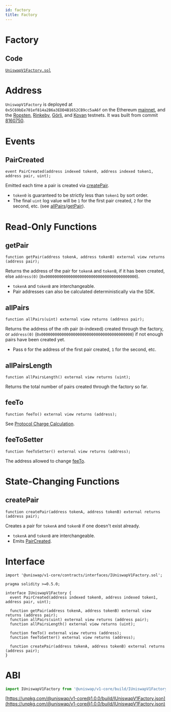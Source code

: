 ```yaml
---
id: factory
title: Factory
---
```


# Factory

## Code

[`UniswapV1Factory.sol`](https://github.com/Uniswap/uniswap-v1-core/blob/master/contracts/UniswapV1Factory.sol)

# Address

`UniswapV1Factory` is deployed at `0x5C69bEe701ef814a2B6a3EDD4B1652CB9cc5aA6f` on the Ethereum [mainnet](https://etherscan.io/address/0x5C69bEe701ef814a2B6a3EDD4B1652CB9cc5aA6f), and the [Ropsten](https://ropsten.etherscan.io/address/0x5C69bEe701ef814a2B6a3EDD4B1652CB9cc5aA6f), [Rinkeby](https://rinkeby.etherscan.io/address/0x5C69bEe701ef814a2B6a3EDD4B1652CB9cc5aA6f), [Görli](https://goerli.etherscan.io/address/0x5C69bEe701ef814a2B6a3EDD4B1652CB9cc5aA6f), and [Kovan](https://kovan.etherscan.io/address/0x5C69bEe701ef814a2B6a3EDD4B1652CB9cc5aA6f) testnets. It was built from commit [8160750](https://github.com/Uniswap/uniswap-v1-core/tree/816075049f811f1b061bca81d5d040b96f4c07eb).

# Events

## PairCreated

```solidity
event PairCreated(address indexed token0, address indexed token1, address pair, uint);
```

Emitted each time a pair is created via [createPair](#createpair).

- `token0` is guaranteed to be strictly less than `token1` by sort order.
- The final `uint` log value will be `1` for the first pair created, `2` for the second, etc. (see [allPairs](#allpairs)/[getPair](#getpair)).

# Read-Only Functions

## getPair

```solidity
function getPair(address tokenA, address tokenB) external view returns (address pair);
```

Returns the address of the pair for `tokenA` and `tokenB`, if it has been created, else `address(0)` (`0x0000000000000000000000000000000000000000`).

- `tokenA` and `tokenB` are interchangeable.
- Pair addresses can also be calculated deterministically via the SDK.

## allPairs

```solidity
function allPairs(uint) external view returns (address pair);
```

Returns the address of the `n`th pair (`0`-indexed) created through the factory, or `address(0)` (`0x0000000000000000000000000000000000000000`) if not enough pairs have been created yet.

- Pass `0` for the address of the first pair created, `1` for the second, etc.

## allPairsLength

```solidity
function allPairsLength() external view returns (uint);
```

Returns the total number of pairs created through the factory so far.

## feeTo

```solidity
function feeTo() external view returns (address);
```

See [Protocol Charge Calculation](../../concepts/advanced-topics/fees).

## feeToSetter

```solidity
function feeToSetter() external view returns (address);
```

The address allowed to change [feeTo](#feeto).

# State-Changing Functions

## createPair

```solidity
function createPair(address tokenA, address tokenB) external returns (address pair);
```

Creates a pair for `tokenA` and `tokenB` if one doesn't exist already.

- `tokenA` and `tokenB` are interchangeable.
- Emits [PairCreated](#paircreated).

# Interface

```solidity
import '@uniswap/v1-core/contracts/interfaces/IUniswapV1Factory.sol';
```

```solidity
pragma solidity >=0.5.0;

interface IUniswapV1Factory {
  event PairCreated(address indexed token0, address indexed token1, address pair, uint);

  function getPair(address tokenA, address tokenB) external view returns (address pair);
  function allPairs(uint) external view returns (address pair);
  function allPairsLength() external view returns (uint);

  function feeTo() external view returns (address);
  function feeToSetter() external view returns (address);

  function createPair(address tokenA, address tokenB) external returns (address pair);
}
```

# ABI

```typescript
import IUniswapV1Factory from '@uniswap/v1-core/build/IUniswapV1Factory.json'
```

[https://unpkg.com/@uniswap/v1-core@1.0.0/build/IUniswapV1Factory.json](https://unpkg.com/@uniswap/v1-core@1.0.0/build/IUniswapV1Factory.json)
